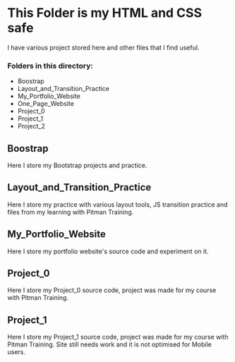 # This Folder is my HTML and CSS safe

I have various project stored here and other files that I find useful.

### Folders in this directory:

* Boostrap
* Layout_and_Transition_Practice
* My_Portfolio_Website
* One_Page_Website
* Project_0
* Project_1
* Project_2

## Boostrap

Here I store my Bootstrap projects and practice.

## Layout_and_Transition_Practice

Here I store my practice with various layout tools, JS transition practice and files from my learning with Pitman Training.

## My_Portfolio_Website

Here I store my portfolio website's source code and experiment on it.

## Project_0

Here I store my Project_0 source code, project was made for my course with Pitman Training.


## Project_1

Here I store my Project_1 source code, project was made for my course with Pitman Training. Site still needs work and it is not optimised for Mobile users.